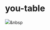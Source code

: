 # you-table
<img src="https://img.shields.io/badge/Python-3766AB?style=flat-square&logo=Python&logoColor=white"/></a>&nbsp 

